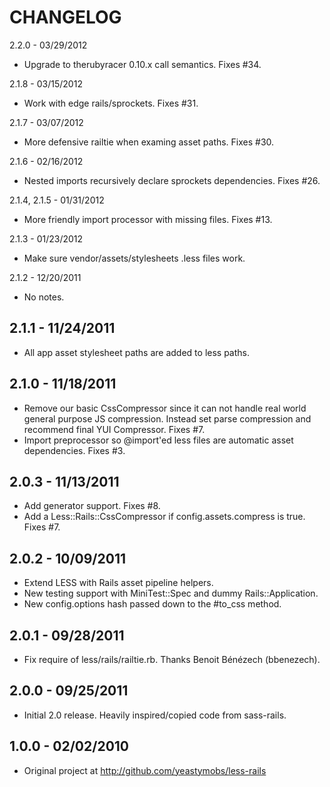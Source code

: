 CHANGELOG
=========

2.2.0 - 03/29/2012

* Upgrade to therubyracer 0.10.x call semantics. Fixes #34.


2.1.8 - 03/15/2012

* Work with edge rails/sprockets. Fixes #31.


2.1.7 - 03/07/2012

* More defensive railtie when examing asset paths. Fixes #30.


2.1.6 - 02/16/2012

* Nested imports recursively declare sprockets dependencies. Fixes #26.


2.1.4, 2.1.5 - 01/31/2012

* More friendly import processor with missing files. Fixes #13.


2.1.3 - 01/23/2012

* Make sure vendor/assets/stylesheets .less files work.


2.1.2 - 12/20/2011

* No notes.


2.1.1 - 11/24/2011
------------------

* All app asset stylesheet paths are added to less paths.


2.1.0 - 11/18/2011
------------------
* Remove our basic CssCompressor since it can not handle real world general purpose JS
  compression. Instead set parse compression and recommend final YUI Compressor. Fixes #7.
* Import preprocessor so @import'ed less files are automatic asset dependencies. Fixes #3.


2.0.3 - 11/13/2011
------------------
* Add generator support. Fixes #8.
* Add a Less::Rails::CssCompressor if config.assets.compress is true. Fixes #7.


2.0.2 - 10/09/2011
------------------
* Extend LESS with Rails asset pipeline helpers.
* New testing support with MiniTest::Spec and dummy Rails::Application.
* New config.options hash passed down to the #to_css method.


2.0.1 - 09/28/2011
------------------

* Fix require of less/rails/railtie.rb. Thanks Benoit Bénézech (bbenezech).


2.0.0 - 09/25/2011
------------------

* Initial 2.0 release. Heavily inspired/copied code from sass-rails.


1.0.0 - 02/02/2010
------------------

* Original project at http://github.com/yeastymobs/less-rails
